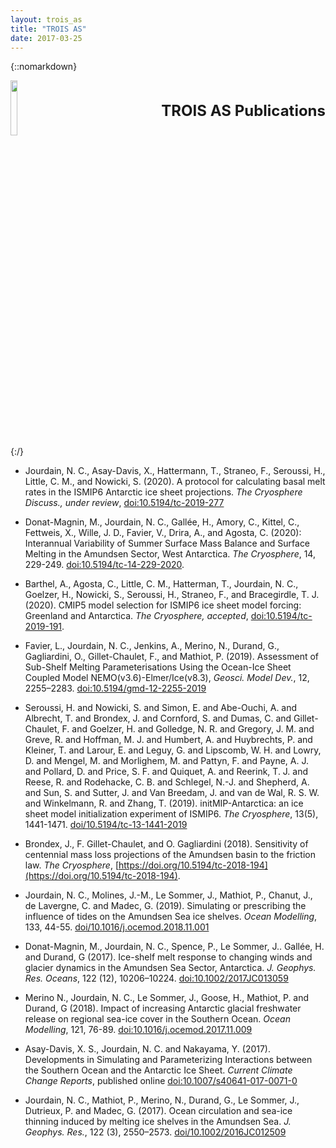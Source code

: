 ```yaml
---
layout: trois_as
title: "TROIS AS"
date: 2017-03-25
---
```


{::nomarkdown}
<div style="display:inline;text-align:left;">
<img src="{{site.url}}projects_dir/img/trois_as_original_text.png" width="15%" height="15%" border="0"/>
<div style="itext-align:center;float:right">
<br> <br> <b>
<font size="5">
TROIS AS Publications <br>
</b> <br> <br>
</font>
</div>
</div>
<div style="clear:both"/>
{:/}

* Jourdain, N. C., Asay-Davis, X., Hattermann, T., Straneo, F., Seroussi, H., Little, C. M., and Nowicki, S. (2020). A protocol for calculating basal melt rates in the ISMIP6 Antarctic ice sheet projections. _The Cryosphere Discuss., under review_, [doi:10.5194/tc-2019-277](https://doi.org/10.5194/tc-2019-277)

* Donat-Magnin, M., Jourdain, N. C., Gallée, H., Amory, C., Kittel, C., Fettweis, X., Wille, J. D., Favier, V., Drira, A., and Agosta, C. (2020): Interannual Variability of Summer Surface Mass Balance and Surface Melting in the Amundsen Sector, West Antarctica. _The Cryosphere_, 14, 229-249. [doi:10.5194/tc-14-229-2020](https://doi.org/10.5194/tc-14-229-2020).

* Barthel, A., Agosta, C., Little, C. M., Hatterman, T., Jourdain, N. C., Goelzer, H., Nowicki, S., Seroussi, H., Straneo, F., and Bracegirdle, T. J. (2020). CMIP5 model selection for ISMIP6 ice sheet model forcing: Greenland and Antarctica. _The Cryosphere, accepted_, [doi:10.5194/tc-2019-191](https://doi.org/10.5194/tc-2019-191).

* Favier, L., Jourdain, N. C., Jenkins, A., Merino, N., Durand, G., Gagliardini, O., Gillet-Chaulet, F., and Mathiot, P. (2019). Assessment of Sub-Shelf Melting Parameterisations Using the Ocean-Ice Sheet Coupled Model NEMO(v3.6)-Elmer/Ice(v8.3), _Geosci. Model Dev._, 12, 2255–2283. [doi:10.5194/gmd-12-2255-2019](https://doi.org/10.5194/gmd-12-2255-2019)

* Seroussi, H. and Nowicki, S. and Simon, E. and Abe-Ouchi, A. and Albrecht, T. and Brondex, J. and Cornford, S. and Dumas, C. and Gillet-Chaulet, F. and Goelzer, H. and Golledge, N. R. and Gregory, J. M. and Greve, R. and Hoffman, M. J. and Humbert, A. and Huybrechts, P. and Kleiner, T. and Larour, E. and Leguy, G. and Lipscomb, W. H. and Lowry, D. and Mengel, M. and Morlighem, M. and Pattyn, F. and Payne, A. J. and Pollard, D. and Price, S. F. and Quiquet, A. and Reerink, T. J. and Reese, R. and Rodehacke, C. B. and Schlegel, N.-J. and Shepherd, A. and Sun, S. and Sutter, J. and Van Breedam, J. and van de Wal, R. S. W. and Winkelmann, R. and Zhang, T. (2019). initMIP-Antarctica: an ice sheet model initialization experiment of ISMIP6. _The Cryosphere_, 13(5), 1441-1471. [doi/10.5194/tc-13-1441-2019](https://www.the-cryosphere.net/13/1441/2019/tc-13-1441-2019.html)

* Brondex, J., F. Gillet-Chaulet, and O. Gagliardini (2018). Sensitivity of centennial mass loss projections of the Amundsen basin to the friction law. _The Cryosphere_, [https://doi.org/10.5194/tc-2018-194](https://doi.org/10.5194/tc-2018-194).

* Jourdain, N. C., Molines, J.-M., Le Sommer, J., Mathiot, P., Chanut, J., de Lavergne, C. and Madec, G. (2019). Simulating or prescribing the influence of tides on the Amundsen Sea ice shelves. _Ocean Modelling_, 133, 44-55. [doi/10.1016/j.ocemod.2018.11.001](https://doi.org/10.1016/j.ocemod.2018.11.001)

* Donat-Magnin, M., Jourdain, N. C., Spence, P., Le Sommer, J.. Gallée, H. and Durand, G (2017). Ice-shelf melt response to changing winds and glacier dynamics in the Amundsen Sea Sector, Antarctica. _J. Geophys. Res. Oceans_, 122 (12), 10206–10224. [doi:10.1002/2017JC013059](http://onlinelibrary.wiley.com/doi/10.1002/2017JC013059/full)

* Merino N., Jourdain, N. C., Le Sommer, J., Goose, H., Mathiot, P. and Durand, G (2018). Impact of increasing Antarctic glacial freshwater release on regional sea-ice cover in the Southern Ocean. _Ocean Modelling_, 121, 76-89. [doi:10.1016/j.ocemod.2017.11.009](https://doi.org/10.1016/j.ocemod.2017.11.009)

* Asay-Davis, X. S., Jourdain, N. C. and Nakayama, Y. (2017). Developments in Simulating and Parameterizing Interactions between the Southern Ocean and the Antarctic Ice Sheet. _Current Climate Change Reports_, published online [doi:10.1007/s40641-017-0071-0](https://doi.org/10.1007/s40641-017-0071-0)

* Jourdain, N. C., Mathiot, P., Merino, N., Durand, G., Le Sommer, J., Dutrieux, P. and Madec, G. (2017). Ocean circulation and sea-ice thinning induced by melting ice shelves in the Amundsen Sea. _J. Geophys. Res._, 122 (3), 2550–2573. [doi/10.1002/2016JC012509](http://onlinelibrary.wiley.com/doi/10.1002/2016JC012509/abstract)

